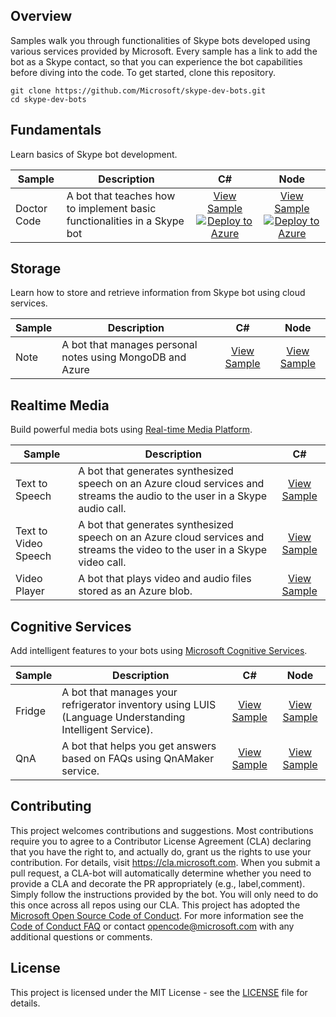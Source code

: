 ## Overview
Samples walk you through functionalities of Skype bots developed using various services provided by Microsoft. Every sample has a link to add the bot as a Skype contact, so that you can experience the bot capabilities before diving into the code. To get started, clone this repository.

    git clone https://github.com/Microsoft/skype-dev-bots.git
    cd skype-dev-bots

## Fundamentals
Learn basics of Skype bot development.

Sample | Description | C# | Node
------------ | ------------- | :-----------: | :-----------:
Doctor Code | A bot that teaches how to implement basic functionalities in a Skype bot | [View Sample](/Samples/Csharp/Fundamentals/DoctorCode)[![Deploy to Azure][Deploy Button]][Deploy Csharp/Fundamentals/DoctorCode] | [View Sample](/Samples/Node/Fundamentals/DoctorCode)[![Deploy to Azure][Deploy Button]][Deploy Node/Fundamentals/DoctorCode]

## Storage
Learn how to store and retrieve information from Skype bot using cloud services.

Sample | Description | C# | Node
------------ | ------------- | :-----------: | :-----------:
Note | A bot that manages personal notes using MongoDB and Azure | [View Sample](/Samples/Csharp/Storage-MongoDB/Notes) | [View Sample](/Samples/Node/Storage-MongoDB/Notes)

## Realtime Media
Build powerful media bots using [Real-time Media Platform](https://github.com/Microsoft/BotBuilder-RealTimeMediaCalling).

Sample | Description | C#
------------ | ------------- | :-----------:
Text to Speech | A bot that generates synthesized speech on an Azure cloud services and streams the audio to the user in a Skype audio call. | [View Sample](/Samples/Csharp/RealtimeMedia/TextToSpeech)
Text to Video Speech | A bot that generates synthesized speech on an Azure cloud services and streams the video to the user in a Skype video call. | [View Sample](/Samples/Csharp/RealtimeMedia/TextToVideoSpeech)
Video Player | A bot that plays video and audio files stored as an Azure blob. | [View Sample](/Samples/Csharp/RealtimeMedia/VideoPlayer)

## Cognitive Services
Add intelligent features to your bots using [Microsoft Cognitive Services](https://azure.microsoft.com/en-us/services/cognitive-services/).  

Sample | Description | C# | Node
------------ | ------------- | :-----------: | :-----------:
Fridge | A bot that manages your refrigerator inventory using LUIS (Language Understanding Intelligent Service). | [View Sample](/Samples/Csharp/CognitiveServices-Language/Fridge) | [View Sample](/Samples/Node/CognitiveServices-Language/Fridge)
QnA | A bot that helps you get answers based on FAQs using QnAMaker service. | [View Sample](/Samples/Csharp/CognitiveServices-Knowledge/QnA) | [View Sample](/Samples/Node/CognitiveServices-Knowledge/QnA)

## Contributing
This project welcomes contributions and suggestions.  Most contributions require you to agree to a Contributor License Agreement (CLA) declaring that you have the right to, and actually do, grant us the rights to use your contribution. For details, visit https://cla.microsoft.com.
When you submit a pull request, a CLA-bot will automatically determine whether you need to provide a CLA and decorate the PR appropriately (e.g., label,comment). Simply follow the instructions provided by the bot. You will only need to do this once across all repos using our CLA.
This project has adopted the [Microsoft Open Source Code of Conduct](https://opensource.microsoft.com/codeofconduct/).
For more information see the [Code of Conduct FAQ](https://opensource.microsoft.com/codeofconduct/faq/) or
contact [opencode@microsoft.com](mailto:opencode@microsoft.com) with any additional questions or comments.

## License
This project is licensed under the MIT License - see the [LICENSE](LICENSE) file for details.

[Deploy Button]: https://azuredeploy.net/deploybutton.png
[Deploy Node/Fundamentals/DoctorCode]: https://azuredeploy.net?repository=https://github.com/Microsoft/skype-dev-bots/tree/DeployToAzureButton/Samples/Node/Fundamentals/DoctorCode
[Deploy Csharp/Fundamentals/DoctorCode]: https://azuredeploy.net?repository=https://github.com/Microsoft/skype-dev-bots/tree/DeployToAzureButton/Samples/Csharp/Fundamentals/DoctorCode